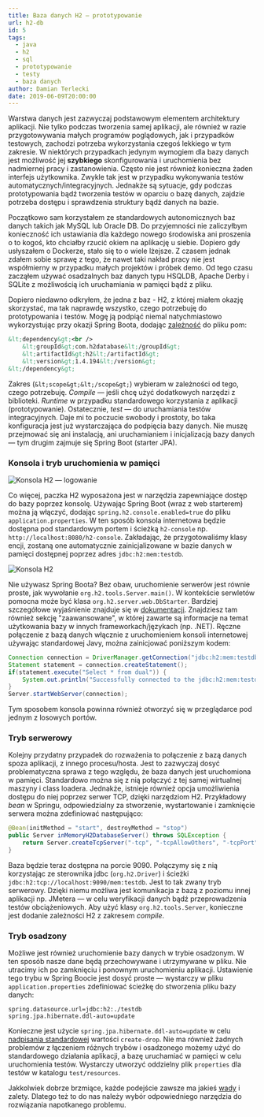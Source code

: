 ```yaml
---
title: Baza danych H2 — prototypowanie
url: h2-db
id: 5
tags:
  - java
  - h2
  - sql
  - prototypowanie
  - testy
  - baza danych
author: Damian Terlecki
date: 2019-06-09T20:00:00
---
```


Warstwa danych jest zazwyczaj podstawowym elementem architektury aplikacji. Nie tylko podczas tworzenia samej aplikacji, ale również w razie przygotowywania małych programów poglądowych, jak i przypadków testowych, zachodzi potrzeba wykorzystania czegoś lekkiego w tym zakresie. W niektórych przypadkach jedynym wymogiem dla bazy danych jest możliwość jej **szybkiego** skonfigurowania i uruchomienia bez nadmiernej pracy i zastanowienia. Często nie jest również konieczna żaden interfejs użytkownika. Zwykle tak jest w przypadku wykonywania testów automatycznych/integracyjnych. Jednakże są sytuacje, gdy podczas prototypowania bądź tworzenia testów w oparciu o bazę danych, zajdzie potrzeba dostępu i sprawdzenia struktury bądź danych na bazie.

Początkowo sam korzystałem ze standardowych autonomicznych baz danych takich jak MySQL lub Oracle DB. Do przyjemności nie zaliczyłbym konieczność ich ustawiania dla każdego nowego środowiska ani proszenia o to kogoś, kto chciałby rzucić okiem na aplikację u siebie. Dopiero gdy usłyszałem o Dockerze, stało się to o wiele lżejsze. Z czasem jednak zdałem sobie sprawę z tego, że nawet taki nakład pracy nie jest współmierny w przypadku małych projektów i próbek demo. Od tego czasu zacząłem używać osadzalnych baz danych typu HSQLDB, Apache Derby i SQLite z możliwością ich uruchamiania w pamięci bądź z pliku.

Dopiero niedawno odkryłem, że jedna z baz - H2, z której miałem okazję skorzystać, ma tak naprawdę wszystko, czego potrzebuję do prototypowania i testów. Mogę ją podpiąć niemal natychmiastowo wykorzystując przy okazji Spring Boota, dodając [zależność](https://mvnrepository.com/artifact/com.h2database/h2) do pliku pom:

```xml
&lt;dependency&gt;<br />
    &lt;groupId&gt;com.h2database&lt;/groupId&gt;
    &lt;artifactId&gt;h2&lt;/artifactId&gt;
    &lt;version&gt;1.4.194&lt;/version&gt;
&lt;/dependency&gt;
```

Zakres (`&lt;scope&gt;&lt;/scope&gt;`) wybieram w zależności od tego, czego potrzebuję. *Compile* — jeśli chcę użyć dodatkowych narzędzi z biblioteki. *Runtime* w przypadku standardowego korzystania z aplikacji (prototypowanie). Ostatecznie, *test* — do uruchamiania testów integracyjnych. Daje mi to poczucie swobody i prostoty, bo taka konfiguracja jest już wystarczająca do podpięcia bazy danych. Nie muszę przejmować się ani instalacją, ani uruchamianiem i inicjalizacją bazy danych — tym drugim zajmuje się Spring Boot (starter JPA).

### Konsola i tryb uruchomienia w pamięci

<img src="/img/lazy/h2-konsola-logowanie.jpg" alt="Konsola H2 — logowanie" title="Konsola H2 — logowanie" data-src="/img/hq/h2-konsola-logowanie.jpg">

Co więcej, paczka H2 wyposażona jest w narzędzia zapewniające dostęp do bazy poprzez konsolę. Używając Spring Boot (wraz z web starterem) można ją włączyć, dodając `spring.h2.console.enabled=true` do pliku `application.properties`. W ten sposób konsola internetowa będzie dostępna pod standardowym portem i ścieżką `h2-console` np. `http://localhost:8080/h2-console`. Zakładając, że przygotowaliśmy klasy encji, zostaną one automatycznie zainicjalizowane w bazie danych w pamięci dostępnej poprzez adres `jdbc:h2:mem:testdb`.

<img src="/img/lazy/h2-konsola.jpg" alt="Konsola H2" title="Konsola H2" data-src="/img/hq/h2-konsola.jpg">

Nie używasz Spring Boota? Bez obaw, uruchomienie serwerów jest równie proste, jak wywołanie `org.h2.tools.Server.main()`. W kontekście serwletów pomocna może być klasa `org.h2.server.web.DbStarter`. Bardziej szczegółowe wyjaśnienie znajduje się w [dokumentacji](http://www.h2database.com/html/tutorial.html). Znajdziesz tam również sekcję "zaawansowane", w której zawarte są informacje na temat użytkowania bazy w innych frameworkach/językach (np. .NET). Ręczne połączenie z bazą danych włącznie z uruchomieniem konsoli internetowej używając standardowej Javy, można zainicjować poniższym kodem:
```java
Connection connection = DriverManager.getConnection("jdbc:h2:mem:testdb", "sa", "");
Statement statement = connection.createStatement();
if(statement.execute("Select * from dual")) {
    System.out.println("Successfully connected to the jdbc:h2:mem:testdb");
}
Server.startWebServer(connection);
```
Tym sposobem konsola powinna również otworzyć się w przeglądarce pod jednym z losowych portów.

### Tryb serwerowy

Kolejny przydatny przypadek do rozważenia to połączenie z bazą danych spoza aplikacji, z innego procesu/hosta. Jest to zazwyczaj dosyć problematyczna sprawa z tego względu, że baza danych jest uruchomiona w pamięci. Standardowo można się z nią połączyć z tej samej wirtualnej maszyny i class loadera. Jednakże, istnieje również opcja umożliwienia dostępu do niej poprzez serwer TCP, dzięki narzędziom H2. Przykładowy *bean* w Springu, odpowiedzialny za stworzenie, wystartowanie i zamknięcie serwera można zdefiniować następująco:
```java
@Bean(initMethod = "start", destroyMethod = "stop")
public Server inMemoryH2DatabaseServer() throws SQLException {
    return Server.createTcpServer("-tcp", "-tcpAllowOthers", "-tcpPort", "9090");
}
```
Baza będzie teraz dostępna na porcie 9090. Połączymy się z nią korzystając ze sterownika jdbc (`org.h2.Driver`) i ścieżki `jdbc:h2:tcp://localhost:9090/mem:testdb`. Jest to tak zwany tryb serwerowy. Dzięki niemu możliwa jest komunikacja z bazą z poziomu innej aplikacji np. JMetera — w celu weryfikacji danych bądź przeprowadzenia testów obciążeniowych. Aby użyć klasy `org.h2.tools.Server`, konieczne jest dodanie zależności H2 z zakresem *compile*. 

### Tryb osadzony

Możliwe jest również uruchomienie bazy danych w trybie osadzonym. W ten sposób nasze dane będą przechowywane i utrzymywane w pliku. Nie utracimy ich po zamknięciu i ponownym uruchomieniu aplikacji. Ustawienie tego trybu w Spring Boocie jest dosyć proste — wystarczy w pliku `application.properties` zdefiniować ścieżkę do stworzenia pliku bazy danych:
```properties
spring.datasource.url=jdbc:h2:./testdb
spring.jpa.hibernate.ddl-auto=update
```
Konieczne jest użycie `spring.jpa.hibernate.ddl-auto=update` w celu [nadpisania standardowej](https://docs.spring.io/spring-boot/docs/current/reference/html/howto-database-initialization.html) wartości `create-drop`. Nie ma również żadnych problemów z łączeniem różnych trybów i osadzonego możemy użyć do standardowego działania aplikacji, a bazę uruchamiać w pamięci w celu uruchomienia testów. Wystarczy utworzyć oddzielny plik `properties` dla testów w katalogu `test/resources`.

Jakkolwiek dobrze brzmiące, każde podejście zawsze ma jakieś [wady](https://phauer.com/2017/dont-use-in-memory-databases-tests-h2/) i zalety. Dlatego też to do nas należy wybór odpowiedniego narzędzia do rozwiązania napotkanego problemu.